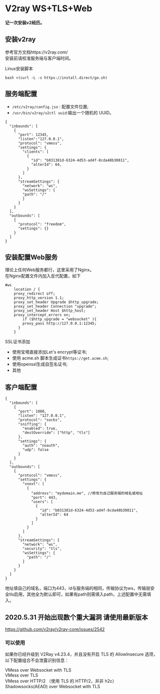 # V2ray WS+TLS+Web
**记一次安装v2经历。**
## 安装v2ray
参考官方文档https://v2ray.com/  
安装前请校准服务端与客户端时间。 

Linux安装脚本
```
bash <(curl -L -s https://install.direct/go.sh)
```
## 服务端配置
+  `/etc/v2ray/config.jso` : 配置文件位置;
+  `/usr/bin/v2ray/v2ctl uuid`:输出一个随机的 UUID。


```
{
  "inbounds": [
    {
      "port": 12345,
      "listen":"127.0.0.1",
      "protocol": "vmess",
      "settings": {
        "clients": [
          {
            "id": "b831381d-6324-4d53-ad4f-8cda48b30811",
            "alterId": 64,
          }
        ]
      },
      "streamSettings": {
        "network": "ws",
        "wsSettings": {
        "path": "/"
        }
      }
    }
  ],
  "outbounds": [
    {
      "protocol": "freedom",
      "settings": {}
    }
  ]
}
```
## 安装配置Web服务
理论上任何Web服务都行，这里采用了Nginx。  
在Nginx配置文件内加入反代配置，如下
```
#ws
    location / {
    proxy_redirect off;
    proxy_http_version 1.1;
    proxy_set_header Upgrade $http_upgrade;
    proxy_set_header Connection "upgrade";
    proxy_set_header Host $http_host;
    proxy_intercept_errors on;
        if ($http_upgrade = "websocket" ){
        proxy_pass http://127.0.0.1:12345;
      }
    }
```
SSL证书添加
+ 使用宝塔直接添加Let's encrypt等证书;
+ 使用 acme.sh 脚本生成证书`https://get.acme.sh`;
+ 使用openssl生成自签名证书;
+ 其他
## 客户端配置
```
{
  "inbounds": [
    {
      "port": 1080,
      "listen": "127.0.0.1",
      "protocol": "socks",
      "sniffing": {
        "enabled": true,
        "destOverride": ["http", "tls"]
      },
      "settings": {
        "auth": "noauth",
        "udp": false
      }
    }
  ],
  "outbounds": [
    {
      "protocol": "vmess",
      "settings": {
        "vnext": [
          {
            "address": "mydomain.me", //修改为自己服务端的域名或地址
            "port": 443,
            "users": [
              {
                "id": "b831381d-6324-4d53-ad4f-8cda48b30811",
                "alterId": 64
              }
            ]
          }
        ]
      },
      "streamSettings": {
        "network": "ws",
        "security": "tls",
        "wsSettings": {
          "path": "/"
        }
      }
    }
  ]
}
```
地址填自己的域名，端口为443，id与服务端的相同，传输协议为ws，传输层安全tls启用，其他全为默认即可，如果有path则需填入path，上述配置中无需填入。  
## 2020.5.31 开始出现数个重大漏洞 请使用最新版本
https://github.com/v2ray/v2ray-core/issues/2542  
### 可以使用
如果你已经升级到 V2Ray v4.23.4，并且没有开启 TLS 的 AllowInsecure 选项，以下配置组合不会泄露识别信息：  

VMess over Websocket with TLS  
VMess over TLS  
VMess over HTTP/2 （使用 TLS 的 HTTP/2，并非 h2c）  
Shadowsocks(AEAD) over Websocket with TLS  
